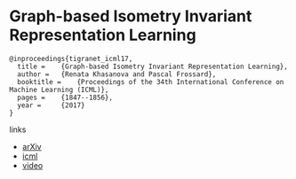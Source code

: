 # Graph-based Isometry Invariant Representation Learning

```
@inproceedings{tigranet_icml17,
  title = 	 {Graph-based Isometry Invariant Representation Learning},
  author = 	 {Renata Khasanova and Pascal Frossard},
  booktitle = 	 {Proceedings of the 34th International Conference on Machine Learning (ICML)},
  pages = 	 {1847--1856},
  year = 	 {2017}
}
```

links
- [arXiv](https://arxiv.org/abs/1703.00356)
- [icml](https://icml.cc/Conferences/2017/Schedule?showEvent=597)
- [video](https://vimeo.com/238265797)
